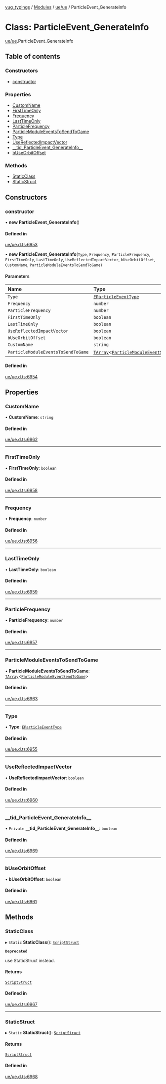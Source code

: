 [yug_typings](../README.md) / [Modules](../modules.md) / [ue/ue](../modules/ue_ue.md) / ParticleEvent\_GenerateInfo

# Class: ParticleEvent\_GenerateInfo

[ue/ue](../modules/ue_ue.md).ParticleEvent_GenerateInfo

## Table of contents

### Constructors

- [constructor](ue_ue.ParticleEvent_GenerateInfo.md#constructor)

### Properties

- [CustomName](ue_ue.ParticleEvent_GenerateInfo.md#customname)
- [FirstTimeOnly](ue_ue.ParticleEvent_GenerateInfo.md#firsttimeonly)
- [Frequency](ue_ue.ParticleEvent_GenerateInfo.md#frequency)
- [LastTimeOnly](ue_ue.ParticleEvent_GenerateInfo.md#lasttimeonly)
- [ParticleFrequency](ue_ue.ParticleEvent_GenerateInfo.md#particlefrequency)
- [ParticleModuleEventsToSendToGame](ue_ue.ParticleEvent_GenerateInfo.md#particlemoduleeventstosendtogame)
- [Type](ue_ue.ParticleEvent_GenerateInfo.md#type)
- [UseReflectedImpactVector](ue_ue.ParticleEvent_GenerateInfo.md#usereflectedimpactvector)
- [\_\_tid\_ParticleEvent\_GenerateInfo\_\_](ue_ue.ParticleEvent_GenerateInfo.md#__tid_particleevent_generateinfo__)
- [bUseOrbitOffset](ue_ue.ParticleEvent_GenerateInfo.md#buseorbitoffset)

### Methods

- [StaticClass](ue_ue.ParticleEvent_GenerateInfo.md#staticclass)
- [StaticStruct](ue_ue.ParticleEvent_GenerateInfo.md#staticstruct)

## Constructors

### constructor

• **new ParticleEvent_GenerateInfo**()

#### Defined in

[ue/ue.d.ts:6953](https://github.com/YugMetaverse/yug_typings/blob/25cad34/ue/ue.d.ts#L6953)

• **new ParticleEvent_GenerateInfo**(`Type`, `Frequency`, `ParticleFrequency`, `FirstTimeOnly`, `LastTimeOnly`, `UseReflectedImpactVector`, `bUseOrbitOffset`, `CustomName`, `ParticleModuleEventsToSendToGame`)

#### Parameters

| Name | Type |
| :------ | :------ |
| `Type` | [`EParticleEventType`](../enums/ue_ue.EParticleEventType.md) |
| `Frequency` | `number` |
| `ParticleFrequency` | `number` |
| `FirstTimeOnly` | `boolean` |
| `LastTimeOnly` | `boolean` |
| `UseReflectedImpactVector` | `boolean` |
| `bUseOrbitOffset` | `boolean` |
| `CustomName` | `string` |
| `ParticleModuleEventsToSendToGame` | [`TArray`](../interfaces/ue_puerts.TArray.md)<[`ParticleModuleEventSendToGame`](ue_ue.ParticleModuleEventSendToGame.md)\> |

#### Defined in

[ue/ue.d.ts:6954](https://github.com/YugMetaverse/yug_typings/blob/25cad34/ue/ue.d.ts#L6954)

## Properties

### CustomName

• **CustomName**: `string`

#### Defined in

[ue/ue.d.ts:6962](https://github.com/YugMetaverse/yug_typings/blob/25cad34/ue/ue.d.ts#L6962)

___

### FirstTimeOnly

• **FirstTimeOnly**: `boolean`

#### Defined in

[ue/ue.d.ts:6958](https://github.com/YugMetaverse/yug_typings/blob/25cad34/ue/ue.d.ts#L6958)

___

### Frequency

• **Frequency**: `number`

#### Defined in

[ue/ue.d.ts:6956](https://github.com/YugMetaverse/yug_typings/blob/25cad34/ue/ue.d.ts#L6956)

___

### LastTimeOnly

• **LastTimeOnly**: `boolean`

#### Defined in

[ue/ue.d.ts:6959](https://github.com/YugMetaverse/yug_typings/blob/25cad34/ue/ue.d.ts#L6959)

___

### ParticleFrequency

• **ParticleFrequency**: `number`

#### Defined in

[ue/ue.d.ts:6957](https://github.com/YugMetaverse/yug_typings/blob/25cad34/ue/ue.d.ts#L6957)

___

### ParticleModuleEventsToSendToGame

• **ParticleModuleEventsToSendToGame**: [`TArray`](../interfaces/ue_puerts.TArray.md)<[`ParticleModuleEventSendToGame`](ue_ue.ParticleModuleEventSendToGame.md)\>

#### Defined in

[ue/ue.d.ts:6963](https://github.com/YugMetaverse/yug_typings/blob/25cad34/ue/ue.d.ts#L6963)

___

### Type

• **Type**: [`EParticleEventType`](../enums/ue_ue.EParticleEventType.md)

#### Defined in

[ue/ue.d.ts:6955](https://github.com/YugMetaverse/yug_typings/blob/25cad34/ue/ue.d.ts#L6955)

___

### UseReflectedImpactVector

• **UseReflectedImpactVector**: `boolean`

#### Defined in

[ue/ue.d.ts:6960](https://github.com/YugMetaverse/yug_typings/blob/25cad34/ue/ue.d.ts#L6960)

___

### \_\_tid\_ParticleEvent\_GenerateInfo\_\_

• `Private` **\_\_tid\_ParticleEvent\_GenerateInfo\_\_**: `boolean`

#### Defined in

[ue/ue.d.ts:6969](https://github.com/YugMetaverse/yug_typings/blob/25cad34/ue/ue.d.ts#L6969)

___

### bUseOrbitOffset

• **bUseOrbitOffset**: `boolean`

#### Defined in

[ue/ue.d.ts:6961](https://github.com/YugMetaverse/yug_typings/blob/25cad34/ue/ue.d.ts#L6961)

## Methods

### StaticClass

▸ `Static` **StaticClass**(): [`ScriptStruct`](ue_ue.ScriptStruct.md)

**`Deprecated`**

use StaticStruct instead.

#### Returns

[`ScriptStruct`](ue_ue.ScriptStruct.md)

#### Defined in

[ue/ue.d.ts:6967](https://github.com/YugMetaverse/yug_typings/blob/25cad34/ue/ue.d.ts#L6967)

___

### StaticStruct

▸ `Static` **StaticStruct**(): [`ScriptStruct`](ue_ue.ScriptStruct.md)

#### Returns

[`ScriptStruct`](ue_ue.ScriptStruct.md)

#### Defined in

[ue/ue.d.ts:6968](https://github.com/YugMetaverse/yug_typings/blob/25cad34/ue/ue.d.ts#L6968)
